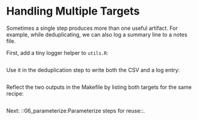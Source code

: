 Handling Multiple Targets
=========================

Sometimes a single step produces more than one useful artifact. For example, while deduplicating, we can also log a summary line to a notes file.

First, add a tiny logger helper to `utils.R`:

``` R file=project/utils.R ref=9cbdb

```

Use it in the deduplication step to write both the CSV and a log entry:

``` R file=project/deduplicate.R ref=9cbdb

```

Reflect the two outputs in the Makefile by listing both targets for the same recipe:

``` Makefile file=project/Makefile ref=9cbdb

```

Next: ::06_parameterize:Parameterize steps for reuse::.
